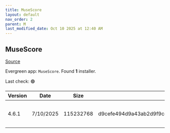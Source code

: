 ```yaml
---
title: MuseScore
layout: default
nav_order: 2
parent: M
last_modified_date: Oct 10 2025 at 12:40 AM
---
```


## MuseScore

[Source](https://musescore.org/)

Evergreen app: `MuseScore`. Found **1** installer.

Last check: 🟢

| Version | Date      | Size      | Sha256                                                           | Architecture | InstallerType | Type | URI                                                                                                                                                                                                                        |
| ------- | --------- | --------- | ---------------------------------------------------------------- | ------------ | ------------- | ---- | -------------------------------------------------------------------------------------------------------------------------------------------------------------------------------------------------------------------------- |
| 4.6.1   | 7/10/2025 | 115232768 | d9cefe494d9a43ab2d9f9ccf800658bbf68071416488a46b53ce159c3fff73b2 | x64          | Default       | msi  | [https://github.com/musescore/MuseScore/releases/download/v4.6.1/MuseScore-Studio-4.6.1.252801513-x86_64.msi](https://github.com/musescore/MuseScore/releases/download/v4.6.1/MuseScore-Studio-4.6.1.252801513-x86_64.msi) |
